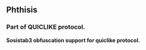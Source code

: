 ## Phthisis

### Part of QUICLIKE protocol.

**Sosistab3 obfuscation support for quiclike protocol.**